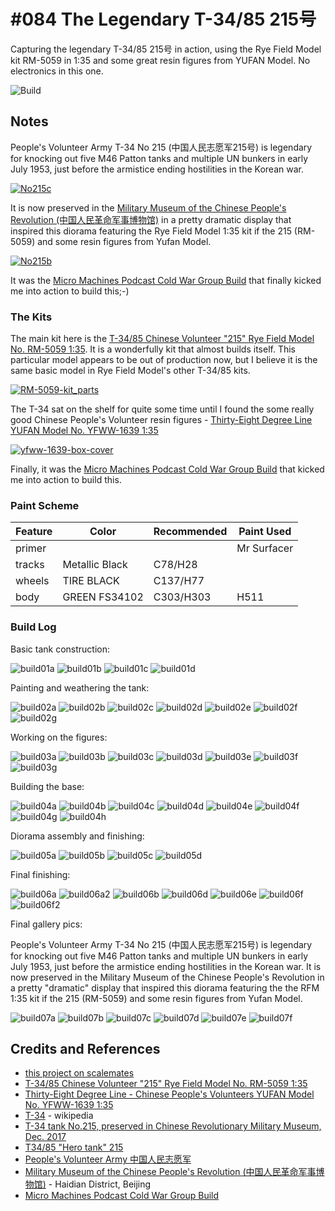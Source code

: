 # #084 The Legendary T-34/85 215号

Capturing the legendary T-34/85 215号 in action, using the Rye Field Model kit RM-5059 in 1:35 and some great resin figures from YUFAN Model. No electronics in this one.

![Build](./assets/T34-85_build.jpg?raw=true)

## Notes

People's Volunteer Army T-34 No 215 (中国人民志愿军215号) is legendary for knocking out five M46 Patton tanks and multiple UN bunkers in early July 1953,
just before the armistice ending hostilities in the Korean war.

[![No215c](./assets/No215c.jpg?raw=true)]((https://en.wikipedia.org/wiki/T-34))

It is now preserved in the
[Military Museum of the Chinese People's Revolution (中国人民革命军事博物馆)](https://goo.gl/maps/WVSBT8H6fswipdjJA)
in a pretty dramatic display that inspired this diorama featuring the Rye Field Model 1:35 kit if the 215 (RM-5059) and some resin figures from Yufan Model.

[![No215b](./assets/No215b.jpg?raw=true)](https://commons.wikimedia.org/wiki/File:T-34_tank_No.215,_preserved_in_Chinese_Revoluntionary_Military_Museum,_Dec._2017.jpg)

It was the
[Micro Machines Podcast Cold War Group Build](https://discord.com/channels/947274644442988604/1068705793098133514/1068708130122387536)
that finally kicked me into action to build this;-)

### The Kits

The main kit here is the
[T-34/85 Chinese Volunteer "215" Rye Field Model No. RM-5059 1:35](https://www.scalemates.com/kits/rye-field-model-rm-5059-t-34-85-chinese-volunteer-215--1301125).
It is a wonderfully kit that almost builds itself. This particular model appears to be out of production now, but
I believe it is the same basic model in Rye Field Model's other T-34/85 kits.

[![RM-5059-kit_parts](./assets/RM-5059-kit_parts.jpg?raw=true)](https://www.scalemates.com/kits/rye-field-model-rm-5059-t-34-85-chinese-volunteer-215--1301125)

The T-34 sat on the shelf for quite some time until I found the some really good Chinese People's Volunteer resin figures -
[Thirty-Eight Degree Line YUFAN Model No. YFWW-1639 1:35](https://www.scalemates.com/kits/yufan-model-yfww-1639-thirty-eight-degree-line-chinese-peoples-volunteers--1483016)

[![yfww-1639-box-cover](./yfww-1639-box-cover.jpg?raw=true)](https://www.scalemates.com/kits/yufan-model-yfww-1639-thirty-eight-degree-line-chinese-peoples-volunteers--1483016)

Finally, it was the
[Micro Machines Podcast Cold War Group Build](https://discord.com/channels/947274644442988604/1068705793098133514/1068708130122387536)
that kicked me into action to build this.

### Paint Scheme

| Feature               | Color                | Recommended | Paint Used |
|-----------------------|----------------------|-------------|------------|
| primer                |                      |             | Mr Surfacer           |
| tracks                | Metallic  Black      | C78/H28     |            |
| wheels                | TIRE BLACK           | C137/H77    |            |
| body                  | GREEN FS34102        | C303/H303   | H511       |

### Build Log

Basic tank construction:

![build01a](./assets/build01a.jpg?raw=true)
![build01b](./assets/build01b.jpg?raw=true)
![build01c](./assets/build01c.jpg?raw=true)
![build01d](./assets/build01d.jpg?raw=true)

Painting and weathering the tank:

![build02a](./assets/build02a.jpg?raw=true)
![build02b](./assets/build02b.jpg?raw=true)
![build02c](./assets/build02c.jpg?raw=true)
![build02d](./assets/build02d.jpg?raw=true)
![build02e](./assets/build02e.jpg?raw=true)
![build02f](./assets/build02f.jpg?raw=true)
![build02g](./assets/build02g.jpg?raw=true)

Working on the figures:

![build03a](./assets/build03a.jpg?raw=true)
![build03b](./assets/build03b.jpg?raw=true)
![build03c](./assets/build03c.jpg?raw=true)
![build03d](./assets/build03d.jpg?raw=true)
![build03e](./assets/build03e.jpg?raw=true)
![build03f](./assets/build03f.jpg?raw=true)
![build03g](./assets/build03g.jpg?raw=true)

Building the base:

![build04a](./assets/build04a.jpg?raw=true)
![build04b](./assets/build04b.jpg?raw=true)
![build04c](./assets/build04c.jpg?raw=true)
![build04d](./assets/build04d.jpg?raw=true)
![build04e](./assets/build04e.jpg?raw=true)
![build04f](./assets/build04f.jpg?raw=true)
![build04g](./assets/build04g.jpg?raw=true)
![build04h](./assets/build04h.jpg?raw=true)

Diorama assembly and finishing:

![build05a](./assets/build05a.jpg?raw=true)
![build05b](./assets/build05b.jpg?raw=true)
![build05c](./assets/build05c.jpg?raw=true)
![build05d](./assets/build05d.jpg?raw=true)

Final finishing:

![build06a](./assets/build06a.jpg?raw=true)
![build06a2](./assets/build06a2.jpg?raw=true)
![build06b](./assets/build06b.jpg?raw=true)
![build06d](./assets/build06d.jpg?raw=true)
![build06e](./assets/build06e.jpg?raw=true)
![build06f](./assets/build06f.jpg?raw=true)
![build06f2](./assets/build06f2.jpg?raw=true)

Final gallery pics:

People's Volunteer Army T-34 No 215 (中国人民志愿军215号) is legendary for knocking out five M46 Patton tanks and multiple UN bunkers in early July 1953, just before the  armistice ending hostilities in the Korean war. It is now preserved in the Military Museum of the Chinese People's Revolution in a pretty "dramatic" display that inspired this diorama featuring the the RFM 1:35 kit if the 215 (RM-5059) and some resin figures from Yufan Model.

![build07a](./assets/build07a.jpg?raw=true)
![build07b](./assets/build07b.jpg?raw=true)
![build07c](./assets/build07c.jpg?raw=true)
![build07d](./assets/build07d.jpg?raw=true)
![build07e](./assets/build07e.jpg?raw=true)
![build07f](./assets/build07f.jpg?raw=true)

## Credits and References

* [this project on scalemates](https://www.scalemates.com/profiles/mate.php?id=74137&p=projects&project=145041)
* [T-34/85 Chinese Volunteer "215" Rye Field Model No. RM-5059 1:35](https://www.scalemates.com/kits/rye-field-model-rm-5059-t-34-85-chinese-volunteer-215--1301125)
* [Thirty-Eight Degree Line - Chinese People's Volunteers YUFAN Model No. YFWW-1639 1:35](https://www.scalemates.com/kits/yufan-model-yfww-1639-thirty-eight-degree-line-chinese-peoples-volunteers--1483016)
* [T-34](https://en.wikipedia.org/wiki/T-34) - wikipedia
* [T-34 tank No.215, preserved in Chinese Revolutionary Military Museum, Dec. 2017](https://commons.wikimedia.org/wiki/File:T-34_tank_No.215,_preserved_in_Chinese_Revoluntionary_Military_Museum,_Dec._2017.jpg)
* [T34/85 "Hero tank" 215](https://www.reddit.com/r/TankPorn/comments/nj3dd7/t3485_hero_tank_215/)
* [People's Volunteer Army 中国人民志愿军](https://en.wikipedia.org/wiki/People%27s_Volunteer_Army)
* [Military Museum of the Chinese People's Revolution (中国人民革命军事博物馆)](https://goo.gl/maps/WVSBT8H6fswipdjJA) - Haidian District, Beijing
* [Micro Machines Podcast Cold War Group Build](https://discord.com/channels/947274644442988604/1068705793098133514/1068708130122387536)
